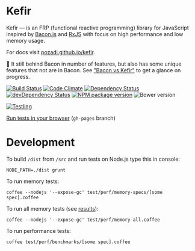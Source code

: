 # Kefir

Kefir — is an FRP (functional reactive programming) library for JavaScript
inspired by [Bacon.js](https://github.com/baconjs/bacon.js)
and [RxJS](https://github.com/Reactive-Extensions/RxJS)
with focus on high performance and low memory usage.

For docs visit [pozadi.github.io/kefir](http://pozadi.github.io/kefir).

:construction: It still behind Bacon in number of features,
but also has some unique features that not are in Bacon.
See ["Bacon vs Kefir"](https://github.com/pozadi/kefir/blob/master/bacon-vs-kefir.md)
to get a glance on progress.

[![Build Status](https://travis-ci.org/pozadi/kefir.svg?branch=master)](https://travis-ci.org/pozadi/kefir)
[![Code Climate](http://img.shields.io/codeclimate/github/pozadi/kefir.svg)](https://codeclimate.com/github/pozadi/kefir)
[![Dependency Status](https://david-dm.org/pozadi/kefir.svg)](https://david-dm.org/pozadi/kefir)
[![devDependency Status](https://david-dm.org/pozadi/kefir/dev-status.svg)](https://david-dm.org/pozadi/kefir#info=devDependencies)
[![NPM package version](http://img.shields.io/npm/v/kefir.svg)](https://www.npmjs.org/package/kefir)
![Bower version](https://badge.fury.io/bo/kefir.svg)

[![Testling](https://ci.testling.com/pozadi/kefir.png)](https://ci.testling.com/pozadi/kefir)

[Run tests in your browser](http://pozadi.github.io/kefir/test/in-browser/SpecRunner.html) (`gh-pages` branch)



# Development

To build `/dist` from `/src` and run tests on Node.js type this in console:

    NODE_PATH=./dist grunt

To run memory tests:

    coffee --nodejs '--expose-gc' test/perf/memory-specs/[some spec].coffee

To run all memory tests (see [results](https://github.com/pozadi/kefir/blob/master/test/perf/memory-results.txt)):

    coffee --nodejs '--expose-gc' test/perf/memory-all.coffee

To run performance tests:

    coffee test/perf/benchmarks/[some spec].coffee
